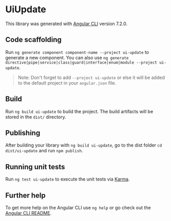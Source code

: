 # UiUpdate

This library was generated with [Angular CLI](https://github.com/angular/angular-cli) version 7.2.0.

## Code scaffolding

Run `ng generate component component-name --project ui-update` to generate a new component. You can also use `ng generate directive|pipe|service|class|guard|interface|enum|module --project ui-update`.

> Note: Don't forget to add `--project ui-update` or else it will be added to the default project in your `angular.json` file.

## Build

Run `ng build ui-update` to build the project. The build artifacts will be stored in the `dist/` directory.

## Publishing

After building your library with `ng build ui-update`, go to the dist folder `cd dist/ui-update` and run `npm publish`.

## Running unit tests

Run `ng test ui-update` to execute the unit tests via [Karma](https://karma-runner.github.io).

## Further help

To get more help on the Angular CLI use `ng help` or go check out the [Angular CLI README](https://github.com/angular/angular-cli/blob/master/README.md).
